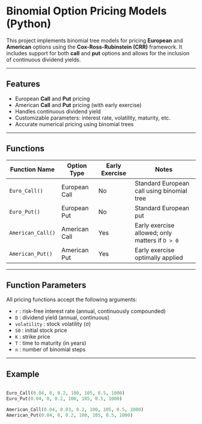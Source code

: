 # Binomial Option Pricing Models (Python)

This project implements binomial tree models for pricing **European** and **American** options using the **Cox-Ross-Rubinstein (CRR)** framework. It includes support for both **call** and **put** options and allows for the inclusion of continuous dividend yields.

---

## Features

- European **Call** and **Put** pricing
- American **Call** and **Put** pricing (with early exercise)
- Handles continuous dividend yield
- Customizable parameters: interest rate, volatility, maturity, etc.
- Accurate numerical pricing using binomial trees

---

## Functions

| Function Name        | Option Type     | Early Exercise | Notes                                        |
|----------------------|------------------|----------------|----------------------------------------------|
| `Euro_Call()`     | European Call     |  No          | Standard European call using binomial tree   |
| `Euro_Put()`      | European Put      |  No          | Standard European put                        |
| `American_Call()` | American Call     | Yes         | Early exercise allowed; only matters if `D > 0` |
| `American_Put()`  | American Put      | Yes         | Early exercise optimally applied             |

---

##  Function Parameters

All pricing functions accept the following arguments:

- `r` : risk-free interest rate (annual, continuously compounded)
- `D` : dividend yield (annual, continuous)
- `volatility` : stock volatility (σ)
- `S0` : initial stock price
- `K` : strike price
- `T` : time to maturity (in years)
- `n` : number of binomial steps

---

##  Example

```python

Euro_Call(0.04, 0, 0.2, 100, 105, 0.5, 1000)
Euro_Put(0.04, 0, 0.2, 100, 105, 0.5, 1000)

American_Call(0.04, 0.03, 0.2, 100, 105, 0.5, 1000) 
American_Put(0.04, 0, 0.2, 100, 105, 0.5, 1000)
